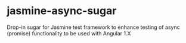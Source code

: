 # jasmine-async-sugar
Drop-in sugar for Jasmine test framework to enhance testing of async (promise) functionality to be used with Angular 1.X
